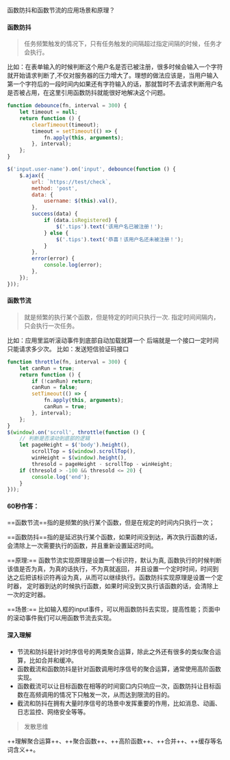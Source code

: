 函数防抖和函数节流的应用场景和原理？

#### 函数防抖
> 任务频繁触发的情况下，只有任务触发的间隔超过指定间隔的时候，任务才会执行。

比如：在表单输入的时候判断这个用户名是否已被注册，很多时候会输入一个字符就开始请求判断了,不仅对服务器的压力增大了。理想的做法应该是，当用户输入第一个字符后的一段时间内如果还有字符输入的话，那就暂时不去请求判断用户名是否被占用，在这里引用函数防抖就能很好地解决这个问题。
```javascript
function debounce(fn, interval = 300) {
    let timeout = null;
    return function () {
        clearTimeout(timeout);
        timeout = setTimeout(() => {
            fn.apply(this, arguments);
        }, interval);
    };
}

$('input.user-name').on('input', debounce(function () {
    $.ajax({
        url: `https://test/check`,
        method: 'post',
        data: {
            username: $(this).val(),
        },
        success(data) {
            if (data.isRegistered) {
                $('.tips').text('该用户名已被注册！');
            } else {
                $('.tips').text('恭喜！该用户名还未被注册！');
            }
        },
        error(error) {
            console.log(error);
        },
    });
}));
```
#### 函数节流
> 就是频繁的执行某个函数，但是特定的时间只执行一次.
指定时间间隔内，只会执行一次任务。

比如：应用里监听滚动事件到底部自动加载就算一个
后端就是一个接口一定时间只能请求多少次。
比如：发送短信验证码接口
```javascript
function throttle(fn, interval = 300) {
    let canRun = true;
    return function () {
        if (!canRun) return;
        canRun = false;
        setTimeout(() => {
            fn.apply(this, arguments);
            canRun = true;
        }, interval);
    };
}
$(window).on('scroll', throttle(function () {
    // 判断是否滚动到底部的逻辑
    let pageHeight = $('body').height(),
        scrollTop = $(window).scrollTop(),
        winHeight = $(window).height(),
        thresold = pageHeight - scrollTop - winHeight;
    if (thresold > -100 && thresold <= 20) {
        console.log('end');
    }
}));
```

#### 60秒作答：

==函数节流==指的是频繁的执行某个函数，但是在规定的时间内只执行一次；

==函数防抖==指的是延迟执行某个函数，如果时间没到达，再次执行函数的话，会清除上一次需要执行的函数，并且重新设置延迟时间。

==原理:== 函数节流实现原理是设置一个标识符，默认为真, 函数执行的时候判断该值是否为真，为真的话执行，不为真就返回，
并且设置一个定时时间，时间到达之后把该标识符再设为真，从而可以继续执行。函数防抖实现原理是设置一个定时器，
定时器到达的时候执行函数，如果时间没到又执行该函数的话，会清除上一次的定时器。

==场景:== 比如输入框的input事件，可以用函数防抖去实现，提高性能；页面中的滚动事件我们可以用函数节流去实现。


#### 深入理解
* 节流和防抖是针对时序信号的两类聚合运算，除此之外还有很多的类似聚合运算，比如合并和缓冲。 
* 函数截流和函数防抖是针对函数调用时序信号的聚合运算，通常使用高阶函数实现。
* 函数截流可以让目标函数在相等的时间窗口内只响应一次，函数防抖让目标函数在高频调用的情况下只触发一次，从而达到限流的目的。
* 截流和防抖在拥有大量时序信号的场景中发挥重要的作用，比如消息、动画、日志监控、网络安全等等。
> 发散思维

++理解聚合运算++、++聚合函数++、++高阶函数++、++合并++、++缓存等名词含义++。
